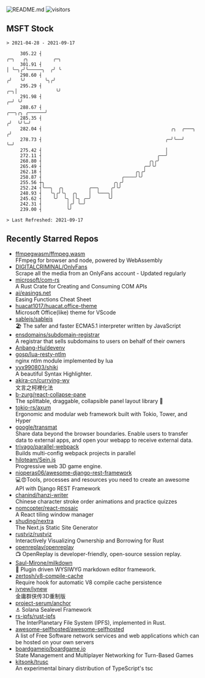 ![README.md](https://github.com/Gerhut/Gerhut/workflows/README.md/badge.svg)
![visitors](https://visitors.vercel.app/Gerhut/Gerhut?token=8cf69d1f6813d272ef062726b6070c9be4ff72038cfe5a7ded7384a8da65d866)

## MSFT Stock

```
> 2021-04-28 - 2021-09-17

     305.22 ┤                                                                               ╭─╮   ╭╮         ╭─╮ 
     301.91 ┤                                                                               │ ╰─╮╭╯╰─────╮  ╭╯ ╰ 
     298.60 ┤                                                                              ╭╯   ╰╯       ╰╮╭╯    
     295.29 ┤                                                                           ╭─╮│              ╰╯     
     291.98 ┤                                                                         ╭─╯ ╰╯                     
     288.67 ┤                                                           ╭──╮╭╮ ╭──────╯                          
     285.35 ┤                                                          ╭╯  ╰╯╰─╯                                 
     282.04 ┤                                               ╭╮  ╭───╮ ╭╯                                         
     278.73 ┤                                             ╭─╯╰──╯   ╰─╯                                          
     275.42 ┤                                             │                                                      
     272.11 ┤                                          ╭──╯                                                      
     268.80 ┤                                       ╭╮╭╯                                                         
     265.49 ┤                                     ╭─╯╰╯                                                          
     262.18 ┤                                  ╭╮╭╯                                                              
     258.87 ┤                             ╭────╯╰╯                                                               
     255.56 ┼╮                         ╭╮╭╯                                                                      
     252.24 ┤╰──╮  ╭╮         ╭──╮    ╭╯╰╯                                                                       
     248.93 ┤   ╰╮╭╯╰╮  ╭╮    │  ╰───╮│                                                                          
     245.62 ┤    ╰╯  ╰╮ │╰╮ ╭─╯      ╰╯                                                                          
     242.31 ┤         │╭╯ ╰─╯                                                                                    
     239.00 ┤         ╰╯                                                                                         

> Last Refreshed: 2021-09-17
```

## Recently Starred Repos

- [ffmpegwasm/ffmpeg.wasm](https://github.com/ffmpegwasm/ffmpeg.wasm)  
  FFmpeg for browser and node, powered by WebAssembly
- [DIGITALCRIMINAL/OnlyFans](https://github.com/DIGITALCRIMINAL/OnlyFans)  
  Scrape all the media from an OnlyFans account - Updated regularly
- [microsoft/com-rs](https://github.com/microsoft/com-rs)  
  A Rust Crate for Creating and Consuming COM APIs
- [ai/easings.net](https://github.com/ai/easings.net)  
  Easing Functions Cheat Sheet
- [huacat1017/huacat.office-theme](https://github.com/huacat1017/huacat.office-theme)  
  Microsoft Office(like) theme for VScode
- [sablejs/sablejs](https://github.com/sablejs/sablejs)  
  🏖️ The safer and faster ECMA5.1 interpreter written by JavaScript
- [ensdomains/subdomain-registrar](https://github.com/ensdomains/subdomain-registrar)  
  A registrar that sells subdomains to users on behalf of their owners
- [Anbang-Hu/devenv](https://github.com/Anbang-Hu/devenv)  
- [gosp/lua-resty-ntlm](https://github.com/gosp/lua-resty-ntlm)  
  nginx ntlm module implemented by lua
- [yyx990803/shiki](https://github.com/yyx990803/shiki)  
  A beautiful Syntax Highlighter.
- [akira-cn/currying-wy](https://github.com/akira-cn/currying-wy)  
  文言之柯裡化法
- [b-zurg/react-collapse-pane](https://github.com/b-zurg/react-collapse-pane)  
  The splittable, draggable, collapsible panel layout library 🎉
- [tokio-rs/axum](https://github.com/tokio-rs/axum)  
  Ergonomic and modular web framework built with Tokio, Tower, and Hyper
- [google/transmat](https://github.com/google/transmat)  
  Share data beyond the browser boundaries. Enable users to transfer data to external apps, and open your webapp to receive external data.
- [trivago/parallel-webpack](https://github.com/trivago/parallel-webpack)  
  Builds multi-config webpack projects in parallel
- [hiloteam/Sein.js](https://github.com/hiloteam/Sein.js)  
  Progressive web 3D game engine.
- [nioperas06/awesome-django-rest-framework](https://github.com/nioperas06/awesome-django-rest-framework)  
   💻😍Tools, processes and resources you need to create an awesome API with Django REST Framework
- [chanind/hanzi-writer](https://github.com/chanind/hanzi-writer)  
  Chinese character stroke order animations and practice quizzes
- [nomcopter/react-mosaic](https://github.com/nomcopter/react-mosaic)  
  A React tiling window manager
- [shuding/nextra](https://github.com/shuding/nextra)  
  The Next.js Static Site Generator
- [rustviz/rustviz](https://github.com/rustviz/rustviz)  
  Interactively Visualizing Ownership and Borrowing for Rust
- [openreplay/openreplay](https://github.com/openreplay/openreplay)  
  :tv: OpenReplay is developer-friendly, open-source session replay.
- [Saul-Mirone/milkdown](https://github.com/Saul-Mirone/milkdown)  
  🍼 Plugin driven WYSIWYG  markdown editor framework.
- [zertosh/v8-compile-cache](https://github.com/zertosh/v8-compile-cache)  
  Require hook for automatic V8 compile cache persistence
- [jynew/jynew](https://github.com/jynew/jynew)  
  金庸群侠传3D重制版
- [project-serum/anchor](https://github.com/project-serum/anchor)  
  ⚓ Solana Sealevel Framework
- [rs-ipfs/rust-ipfs](https://github.com/rs-ipfs/rust-ipfs)  
  The InterPlanetary File System (IPFS), implemented in Rust.
- [awesome-selfhosted/awesome-selfhosted](https://github.com/awesome-selfhosted/awesome-selfhosted)  
  A list of Free Software network services and web applications which can be hosted on your own servers
- [boardgameio/boardgame.io](https://github.com/boardgameio/boardgame.io)  
  State Management and Multiplayer Networking for Turn-Based Games
- [kitsonk/trusc](https://github.com/kitsonk/trusc)  
  An experimental binary distribution of TypeScript's tsc
